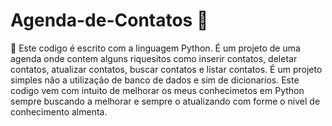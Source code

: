 # Agenda-de-Contatos 📒
📌 Este codigo é escrito com a linguagem Python. É um projeto de uma agenda onde contem alguns riquesitos como inserir contatos, deletar contatos, atualizar contatos, buscar contatos e listar contatos. 
É um projeto simples não a utilização de banco de dados e sim de dicionarios. 
Este codigo vem com intuito de melhorar os meus conhecimetos em Python sempre buscando a melhorar e sempre o atualizando com forme o nivel de conhecimento almenta.
